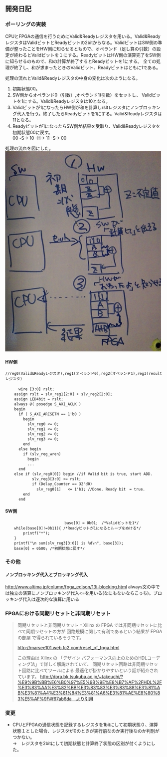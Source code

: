 ## 開発日記



### ポーリングの実装
CPUとFPGAの通信を行うためにValid&Readyレジスタを用いる。Valid&ReadyレジスタはValidビットとReadyビットの2bitからなる。ValidビットはSW側の準備が整ったことをHW側に知らせるともので、オペランド（足し算の引数）の設定が終わるとValidビットを１にする。ReadyビットはHW側の演算完了をSW側に知らせるのもので、和の計算が終了するとReadyビットを1にする。 
全ての処理が終了し、和が求まったときのValidビット、Readyビットはともに1である。
  
処理の流れとValid&Readyレジスタの中身の変化は次のようになる。
1. 初期状態00。
2. SW側からオペランド0（引数）,オペランド1(引数）をセットし、 Validビットを1にする。Valid&Readyレジスタは10となる。
3. Validビットが1になったらHW側が和を計算しrsltレジスタにノンブロッキング代入を行う。終了したらReadyビットを1にする。Valid&Readyレジスタは11となる。  
4. Readyビットが1になったらSW側が結果を受取り、Valid&Readyレジスタを初期状態00に戻す。  
00 -S-> 10 -H-> 11 -S-> 00
 
処理の流れを図にした。  
<img src="./polliing.png" width="500">


#### HW側
```
//reg0(Valid&Readyレジスタ),reg1(オペランド0),reg2(オペランド1),reg3(resultレジスタ)

　　　 wire [3:0] rslt;
    assign rslt = slv_reg1[2:0] + slv_reg2[2:0];
    assign LED4bit = rslt;
    always @( posedge S_AXI_ACLK )
    begin
      if ( S_AXI_ARESETN == 1'b0 )
        begin
          slv_reg0 <= 0;
          slv_reg1 <= 0;
          slv_reg2 <= 0;
          slv_reg3 <= 0;
        end 
      else begin
        if (slv_reg_wren)
          begin
          ...
	  end 
	else if (slv_reg0[0]) begin //if Valid bit is true, start ADD.
            slv_reg3[3:0] <= rslt;
            if (Delay_Counter == 32'd0)
              slv_reg0[1]   <= 1'b1; //Done. Ready bit　= true.      
        end
      end
```
#### SW側
```
　　　　　　　　　　　　　　　　base[0] = 0b01;　/*Validビットを1*/
	while(base[0]!=0b11){ /*Readyビットが1になるとループをぬける*/
	    printf("*");
	}
	printf("\n sum(slv_reg3[3:0]) is %d\n", base[3]);
	base[0] = 0b00; /*初期状態に戻す*/

```

### その他

#### ノンブロッキング代入とブロッキング代入
http://www.altima.jp/column/fpga_edison/13i-blocking.html
always文の中では独立の演算にノンブロッキング代入<=を用いる(なにもないならこっち)。ブロッキング代入は逐次的な演算に用いる

### FPGAにおける同期リセットと非同期リセット
>同期リセットと非同期リセット †
>Xilinx の FPGA では非同期リセットに比べて同期リセットの方が 回路規模に関して有利であるという結果が FPGA の部屋 で得られているそうです。
>
>http://marsee101.web.fc2.com/reset_of_fpga.html
>
>この理由は Xilinx の 「デザイン パフォーマンス向上のためのHDLコーディング法」で詳しく解説されていて、 同期リセット回路は非同期リセット回路に比べてツールによる 最適化が掛かりやすいという話が紹介されています。
http://dora.bk.tsukuba.ac.jp/~takeuchi/?%E9%9B%BB%E6%B0%97%E5%9B%9E%E8%B7%AF%2FHDL%2F%E3%83%AA%E3%82%BB%E3%83%83%E3%83%88%E3%81%AB%E3%81%A4%E3%81%84%E3%81%A6%E3%81%AE%E8%80%83%E5%AF%9F#f67ab6da　より引用


### 変更
- CPUとFPGAの通信状態を記録するレジスタを1bitにして初期状態０、演算状態１とした場合、レジスタが0のときが実行前なのか実行後なのか判別がつかない。  
→　レジスタを2bitにして初期状態と計算終了状態の区別が付くようにした。
